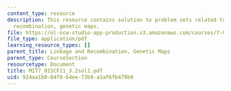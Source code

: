 ```yaml
---
content_type: resource
description: This resource contains solution to problem sets related to linkage and
  recombination, genetic maps.
file: https://ol-ocw-studio-app-production.s3.amazonaws.com/courses/7-01sc-fundamentals-of-biology-fall-2011/924aa1b004f864ee73b9a1af6fb479b9_MIT7_01SCF11_3.2sol1.pdf
file_type: application/pdf
learning_resource_types: []
parent_title: Linkage and Recombination, Genetic Maps
parent_type: CourseSection
resourcetype: Document
title: MIT7_01SCF11_3.2sol1.pdf
uid: 924aa1b0-04f8-64ee-73b9-a1af6fb479b9
---
```

